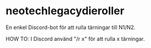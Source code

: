 # neotechlegacydieroller

En enkel Discord-bot för att rulla tärningar till N1/N2.

HOW TO: I Discord använd "/r x" för att rulla x tärningar.
